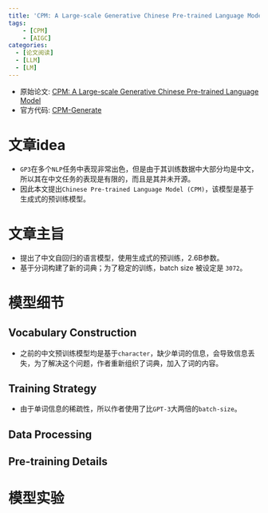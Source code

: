 ```yaml
---
title: 'CPM: A Large-scale Generative Chinese Pre-trained Language Model'
tags: 
    - [CPM]
    - [AIGC]
categories: 
  - [论文阅读]
  - [LLM]
  - [LM]
---
```


* 原始论文: [CPM: A Large-scale Generative Chinese Pre-trained Language Model](https://arxiv.org/abs/2012.00413)
* 官方代码: [CPM-Generate](https://github.com/TsinghuaAI/CPM-Generate)

# 文章idea
* `GP3`在多个`NLP`任务中表现非常出色，但是由于其训练数据中大部分均是中文，所以其在中文任务的表现是有限的，而且是其并未开源。
* 因此本文提出`Chinese Pre-trained Language Model (CPM)`，该模型是基于生成式的预训练模型。
# 文章主旨
* 提出了中文自回归的语言模型，使用生成式的预训练，2.6B参数。
* 基于分词构建了新的词典；为了稳定的训练，batch size 被设定是 `3072`。

# 模型细节
## Vocabulary Construction
* 之前的中文预训练模型均是基于`character`，缺少单词的信息，会导致信息丢失，为了解决这个问题，作者重新组织了词典，加入了词的内容。
## Training Strategy
* 由于单词信息的稀疏性，所以作者使用了比`GPT-3`大两倍的`batch-size`。

## Data Processing

## Pre-training Details

# 模型实验